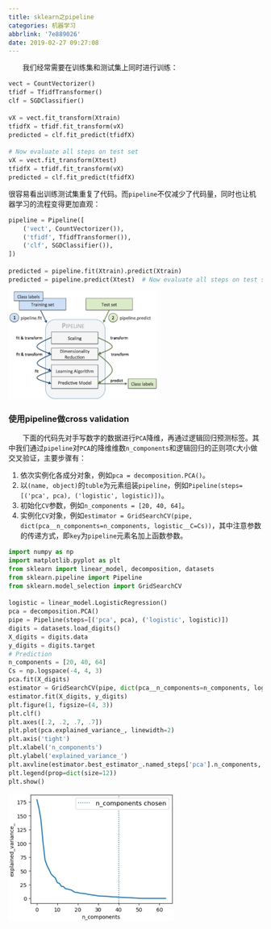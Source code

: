 ```yaml
---
title: sklearn之pipeline
categories: 机器学习
abbrlink: '7e889026'
date: 2019-02-27 09:27:08
---
```

&emsp;&emsp;我们经常需要在训练集和测试集上同时进行训练：

``` python
vect = CountVectorizer()
tfidf = TfidfTransformer()
clf = SGDClassifier()
​
vX = vect.fit_transform(Xtrain)
tfidfX = tfidf.fit_transform(vX)
predicted = clf.fit_predict(tfidfX)
​
# Now evaluate all steps on test set
vX = vect.fit_transform(Xtest)
tfidfX = tfidf.fit_transform(vX)
predicted = clf.fit_predict(tfidfX)
```

很容易看出训练测试集重复了代码。而`pipeline`不仅减少了代码量，同时也让机器学习的流程变得更加直观：

``` python
pipeline = Pipeline([
    ('vect', CountVectorizer()),
    ('tfidf', TfidfTransformer()),
    ('clf', SGDClassifier()),
])
​
predicted = pipeline.fit(Xtrain).predict(Xtrain)
predicted = pipeline.predict(Xtest)  # Now evaluate all steps on test set
```

<img src="./sklearn之pipeline/1.jpg" height="215" width="295">

### 使用pipeline做cross validation

&emsp;&emsp;下面的代码先对手写数字的数据进行`PCA`降维，再通过逻辑回归预测标签。其中我们通过`pipeline`对`PCA`的降维维数`n_components`和逻辑回归的正则项`C`大小做交叉验证，主要步骤有：

1. 依次实例化各成分对象，例如`pca = decomposition.PCA()`。
2. 以`(name, object)`的`tuble`为元素组装`pipeline`，例如`Pipeline(steps=[('pca', pca), ('logistic', logistic)])`。
3. 初始化`CV`参数，例如`n_components = [20, 40, 64]`。
4. 实例化`CV`对象，例如`estimator = GridSearchCV(pipe, dict(pca__n_components=n_components, logistic__C=Cs))`，其中注意参数的传递方式，即`key`为`pipeline`元素名加上函数参数。

``` python
import numpy as np
import matplotlib.pyplot as plt
from sklearn import linear_model, decomposition, datasets
from sklearn.pipeline import Pipeline
from sklearn.model_selection import GridSearchCV
​
logistic = linear_model.LogisticRegression()
pca = decomposition.PCA()
pipe = Pipeline(steps=[('pca', pca), ('logistic', logistic)])
digits = datasets.load_digits()
X_digits = digits.data
y_digits = digits.target
# Prediction
n_components = [20, 40, 64]
Cs = np.logspace(-4, 4, 3)
pca.fit(X_digits)
estimator = GridSearchCV(pipe, dict(pca__n_components=n_components, logistic__C=Cs))
estimator.fit(X_digits, y_digits)
plt.figure(1, figsize=(4, 3))
plt.clf()
plt.axes([.2, .2, .7, .7])
plt.plot(pca.explained_variance_, linewidth=2)
plt.axis('tight')
plt.xlabel('n_components')
plt.ylabel('explained_variance_')
plt.axvline(estimator.best_estimator_.named_steps['pca'].n_components, linestyle=':', label='n_components chosen')
plt.legend(prop=dict(size=12))
plt.show()
```

<img src="./sklearn之pipeline/2.jpg" height="254" width="328">